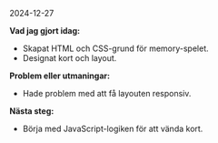 2024-12-27


**Vad jag gjort idag:**
- Skapat HTML och CSS-grund för memory-spelet.
- Designat kort och layout.

**Problem eller utmaningar:**
- Hade problem med att få layouten responsiv.

**Nästa steg:**
- Börja med JavaScript-logiken för att vända kort.
